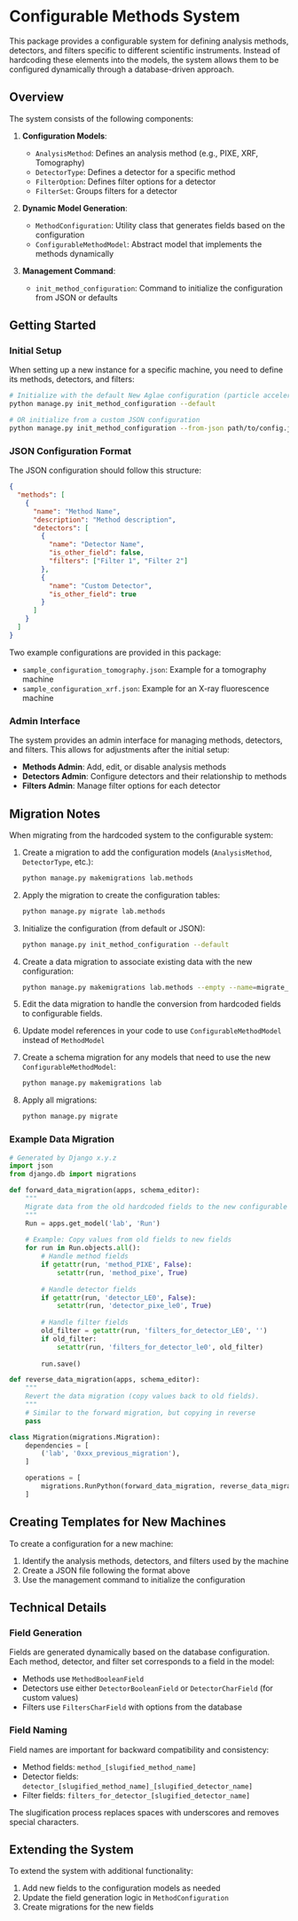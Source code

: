 # Configurable Methods System

This package provides a configurable system for defining analysis methods, detectors, and filters specific to different scientific instruments. Instead of hardcoding these elements into the models, the system allows them to be configured dynamically through a database-driven approach.

## Overview

The system consists of the following components:

1. **Configuration Models**:
   - `AnalysisMethod`: Defines an analysis method (e.g., PIXE, XRF, Tomography)
   - `DetectorType`: Defines a detector for a specific method
   - `FilterOption`: Defines filter options for a detector
   - `FilterSet`: Groups filters for a detector

2. **Dynamic Model Generation**:
   - `MethodConfiguration`: Utility class that generates fields based on the configuration
   - `ConfigurableMethodModel`: Abstract model that implements the methods dynamically

3. **Management Command**:
   - `init_method_configuration`: Command to initialize the configuration from JSON or defaults

## Getting Started

### Initial Setup

When setting up a new instance for a specific machine, you need to define its methods, detectors, and filters:

```bash
# Initialize with the default New Aglae configuration (particle accelerator)
python manage.py init_method_configuration --default

# OR initialize from a custom JSON configuration
python manage.py init_method_configuration --from-json path/to/config.json
```

### JSON Configuration Format

The JSON configuration should follow this structure:

```json
{
  "methods": [
    {
      "name": "Method Name",
      "description": "Method description",
      "detectors": [
        {
          "name": "Detector Name",
          "is_other_field": false,
          "filters": ["Filter 1", "Filter 2"]
        },
        {
          "name": "Custom Detector",
          "is_other_field": true
        }
      ]
    }
  ]
}
```

Two example configurations are provided in this package:
- `sample_configuration_tomography.json`: Example for a tomography machine
- `sample_configuration_xrf.json`: Example for an X-ray fluorescence machine

### Admin Interface

The system provides an admin interface for managing methods, detectors, and filters. This allows for adjustments after the initial setup:

- **Methods Admin**: Add, edit, or disable analysis methods
- **Detectors Admin**: Configure detectors and their relationship to methods
- **Filters Admin**: Manage filter options for each detector

## Migration Notes

When migrating from the hardcoded system to the configurable system:

1. Create a migration to add the configuration models (`AnalysisMethod`, `DetectorType`, etc.):
   ```bash
   python manage.py makemigrations lab.methods
   ```

2. Apply the migration to create the configuration tables:
   ```bash
   python manage.py migrate lab.methods
   ```

3. Initialize the configuration (from default or JSON):
   ```bash
   python manage.py init_method_configuration --default
   ```

4. Create a data migration to associate existing data with the new configuration:
   ```bash
   python manage.py makemigrations lab.methods --empty --name=migrate_method_data
   ```

5. Edit the data migration to handle the conversion from hardcoded fields to configurable fields.

6. Update model references in your code to use `ConfigurableMethodModel` instead of `MethodModel`

7. Create a schema migration for any models that need to use the new `ConfigurableMethodModel`:
   ```bash
   python manage.py makemigrations lab
   ```

8. Apply all migrations:
   ```bash
   python manage.py migrate
   ```

### Example Data Migration

```python
# Generated by Django x.y.z
import json
from django.db import migrations

def forward_data_migration(apps, schema_editor):
    """
    Migrate data from the old hardcoded fields to the new configurable fields.
    """
    Run = apps.get_model('lab', 'Run')
    
    # Example: Copy values from old fields to new fields
    for run in Run.objects.all():
        # Handle method fields
        if getattr(run, 'method_PIXE', False):
            setattr(run, 'method_pixe', True)
        
        # Handle detector fields
        if getattr(run, 'detector_LE0', False):
            setattr(run, 'detector_pixe_le0', True)
            
        # Handle filter fields
        old_filter = getattr(run, 'filters_for_detector_LE0', '')
        if old_filter:
            setattr(run, 'filters_for_detector_le0', old_filter)
            
        run.save()

def reverse_data_migration(apps, schema_editor):
    """
    Revert the data migration (copy values back to old fields).
    """
    # Similar to the forward migration, but copying in reverse
    pass

class Migration(migrations.Migration):
    dependencies = [
        ('lab', '0xxx_previous_migration'),
    ]

    operations = [
        migrations.RunPython(forward_data_migration, reverse_data_migration),
    ]
```

## Creating Templates for New Machines

To create a configuration for a new machine:

1. Identify the analysis methods, detectors, and filters used by the machine
2. Create a JSON file following the format above
3. Use the management command to initialize the configuration

## Technical Details

### Field Generation

Fields are generated dynamically based on the database configuration. Each method, detector, and filter set corresponds to a field in the model:

- Methods use `MethodBooleanField`
- Detectors use either `DetectorBooleanField` or `DetectorCharField` (for custom values)
- Filters use `FiltersCharField` with options from the database

### Field Naming

Field names are important for backward compatibility and consistency:

- Method fields: `method_[slugified_method_name]`
- Detector fields: `detector_[slugified_method_name]_[slugified_detector_name]`
- Filter fields: `filters_for_detector_[slugified_detector_name]`

The slugification process replaces spaces with underscores and removes special characters.

## Extending the System

To extend the system with additional functionality:

1. Add new fields to the configuration models as needed
2. Update the field generation logic in `MethodConfiguration`
3. Create migrations for the new fields